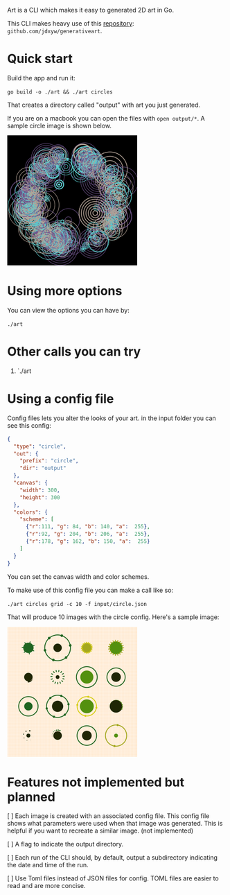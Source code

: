 Art is a CLI which makes it easy to generated 2D art in Go.

This CLI makes heavy use of this [repository](https://github.com/jdxyw/generativeart): `github.com/jdxyw/generativeart`.

# Quick start

Build the app and run it:

`go build -o ./art && ./art circles`

That creates a directory called "output" with art you just generated. 

If you are on a macbook you can open the files with `open output/*`. A sample circle image is shown below.

![](images/samples-669a073e.png)


# Using more options 

You can view the options you can have by: 

`./art`


# Other calls you can try 

1. `./art

# Using a config file
Config files lets you alter the looks of your art. in the input folder you can see this config: 

```json
{
  "type": "circle",
  "out": {
    "prefix": "circle",
    "dir": "output"
  },
  "canvas": {
    "width": 300,
    "height": 300
  },
  "colors": {
    "scheme": [
      {"r":111, "g": 84, "b": 140, "a":  255},
      {"r":92, "g": 204, "b": 206, "a":  255},
      {"r":178, "g": 162, "b": 150, "a":  255}
    ]
  }
}
```

You can set the canvas width and color schemes. 

To make use of this config file you can make a call like so: 

`./art circles grid -c 10 -f input/circle.json`

That will produce 10 images with the circle config. Here's a sample image: 

![](images/circle-300_x_300.png)



# Features not implemented but planned

[ ] Each image is created with an associated config file. This config file shows what parameters were used when that image was generated. This is helpful if you want to recreate a similar image. (not implemented)

[ ] A flag to indicate the output directory.

[ ] Each run of the CLI should, by default, output a subdirectory indicating the date and time of the run.

[ ] Use Toml files instead of JSON files for config. TOML files are easier to read and are more concise. 



